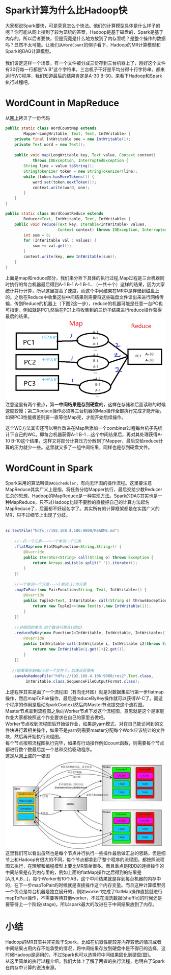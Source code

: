 # Spark计算为什么比Hadoop快
大家都说Spark要快，可是究竟怎么个快法。他们的计算模型具体是什么样子的呢？你可能从网上搜到了较为笼统的答案，Hadoop是基于磁盘的，Spark是基于内存的。所以后者要快，但是究竟是什么地方放到了内存里呢？是整个操作的数据吗？显然不太可能。让我们从`WordCount`的例子看下，Hadoop的MR计算模型和Spark的DAG计算模型。<br><br>
我们设定这样一个场景，有一个文件被分成三份存到三台机器上了，刚好这个文件有30行每一行都是"A B"这个字符串，三台机子干好是平均分得十行字符串。都来运行WC程序，我们知道最后的结果肯定是A-30 B-30。来看下Hadoop和Spark执行过程吧。
# WordCount in MapReduce
从[网上](http://blog.csdn.net/a60782885/article/details/71308256)拷贝了一份代码
```java
public static class WordCountMap extends  
        Mapper<LongWritable, Text, Text, IntWritable> {  
    private final IntWritable one = new IntWritable(1);  
    private Text word = new Text();  
  
    public void map(LongWritable key, Text value, Context context)  
            throws IOException, InterruptedException {  
        String line = value.toString();  
        StringTokenizer token = new StringTokenizer(line);  
        while (token.hasMoreTokens()) {  
            word.set(token.nextToken());  
            context.write(word, one);  
        }  
    }  
}  
```
```java
public static class WordCountReduce extends  
        Reducer<Text, IntWritable, Text, IntWritable> {  
    public void reduce(Text key, Iterable<IntWritable> values,  
                       Context context) throws IOException, InterruptedException {  
        int sum = 0;  
        for (IntWritable val : values) {  
            sum += val.get();  
        }  
        context.write(key, new IntWritable(sum));  
    }  
}  
```
上面是map和reduce部分，我们来分析下具体的执行过程,Map过程是三台机器同时执行的每台机器最后得到A-1 B-1 A-1 B-1...（一共十个）这样的结果，因为大家统计并行计算，所以这里提高了速度，而这个中间结果在MR中是存储到磁盘上的。之后在Reduce中收集这些中间结果则需要将这些磁盘文件读出来进行网络传输，传到Reduce的机器上（下图2这一步），reduce的机器可能是任意一台PC也可指定，例如就是PC1,然后在PC1上将收集到的三份子结果进行reduce操作获得最后的结果。
![image](img/art2_1.png)
注意这里有两个重点，第一**中间结果是存到硬盘**的，这样在存储和后面读取的时候速度较慢；第二Reduce操作必须等三台机器的Map操作全部执行完成才能开始，如果PC3性能极差则要一直等他Map完，才能开始后续操作。  <br>

这个WC方法其实还可以稍作改进在Map后添加一个combiner过程每台机子先统计下自己的WC。即每台机器获得A-1 B-1 ...这个中间结果后，再对其处理获得A-10 B-10这个结果，这样又将部分计算压力分散到了Mapper，最后交给reduce计算的压力就少一些。这里就又多了一组中间结果，同样也是存到硬盘文件。
# WordCount in Spark
Spark采用的算法叫做`DAGScheduler`，有向无环图的操作流程。这里要注意MapReduce其实广义上是指，将任务分给Mapper执行，最后交给少数Reducer汇总的思想，Hadoop的MapReduce是一种实现方法。Spark的DAG其实也是一种MapReduce，只不过Hadoop比较不要脸的直接把自己的计算方法起名MapReduce了，后面都不好起名字了。其实所有的计算框架都是在实践广义的MR，只不过细节上出现了分歧。<br><br>
```java
sc.textFile("hdfs://192.168.4.106:9000/README.md")
        
    //一行一个元素--->一个单词一个元素
    .flatMap(new FlatMapFunction<String,String>() {
        @Override
        public Iterator<String> call(String o) throws Exception {
            return Arrays.asList(o.split(" ")).iterator();
        }
    })
        
    //一个单词一个元素--->[单词,1]为元素
    .mapToPair(new PairFunction<String, Text, IntWritable>() {
        @Override
        public Tuple2<Text, IntWritable> call(String s) throwsException {
            return new Tuple2<>(new Text(s),new IntWritable(1));
        }
    })

	//对相同的单词 的个数进行聚合(相加)
    .reduceByKey(new Function2<IntWritable, IntWritable, IntWritable>() {
        @Override
        public IntWritable call(IntWritable i, IntWritable i2)throws Exception {
            return new IntWritable(i.get()+i2.get());
        }
    }) 
       
   //结果保存到HDFS另一个文件下，以便日后使用   
   .saveAsHadoopFile("hdfs://192.168.4.106:9000/res2",Text.class,
         IntWritable.class,SequenceFileOutputFormat.class);
```
上述程序其实是画了一个流程图（有向无环图）就是对数据集进行第一步flatmap操作，然后mapToPair操作，最后是reduceByKey操作就可以获得W-C了。而这个程序的作用是启动SparkContext然后向Master节点提交这个流程图。<br>
Master节点拿到流程图之后向Worker节点下发这个流程图，意思就是这个是家庭作业大家都按照这个作业要求在自己的家里去做吧。<br>
Worker节点收到流程图后开始做作业，如果是yarn模式，对在自己能访问到的文件块进行着相关操作，如果不是yarn则需要master分配每个Work应该统计的文件块，然后再开始执行流程图。<br>
每个节点按照流程图执行完毕，如果有行动操作例如count函数，则需要每个节点都进行数个数最后加一个总和交给驱动程序。<br>
这是从[网上](https://www.cnblogs.com/tgzhu/p/5818374.html)盗的一张图
![image](img/art2_2.png)  
这里我们可以看出虽然也是每个节点并行执行一些操作最后做汇总的思路，但是细节上和Hadoop有很大的不同，每个节点都拿到了整个程序的流程图。都按照流程图去执行，在理解和编程模型上要比MR简单很多。而且重点是RDD的连续操作的中间结果是存到内存里的，例如上面的flatMap操作之后得到的结果是[A,B,A,B...]，每个Worker有10个AB，这个中间结果就是存到每台机器的内存中的，在下一步mapToPair的时候就是直接操作这个内存变量。而且这种计算模型另一个优点是每台机器是独立展开的，例如worker1完成了flatMap操作直接就进行mapToPair操作，不需要等待其他worker，不过在混洗数据(shuffle)的时候还是要等待上一个阶段(stage)。所以spark最大的改进在于中间结果放到了内存。<br>
# 小结
Hadoop的MR其实并非完败于Spark，比如在机器性能较差内存较低的情况或者中间结果占用内存不能承受的情况，将中间结果存放到硬盘中是不得已的选择，这时候Hadoop是适用的，不过Spark也可以选择将中间结果固化到硬盘[囧]。<br>
从这里简单的执行过程介绍，我们大体上了解了两者的执行流程，也明白了Spark在内存中计算的说法来源。
